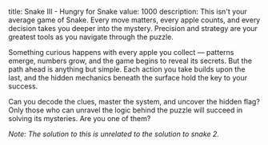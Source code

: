 title: Snake III - Hungry for Snake
value: 1000
description: This isn't your average game of Snake. Every move matters, every apple counts, and every decision takes you deeper into the mystery. Precision and strategy are your greatest tools as you navigate through the puzzle.

Something curious happens with every apple you collect — patterns emerge, numbers grow, and the game begins to reveal its secrets. But the path ahead is anything but simple. Each action you take builds upon the last, and the hidden mechanics beneath the surface hold the key to your success.

Can you decode the clues, master the system, and uncover the hidden flag? Only those who can unravel the logic behind the puzzle will succeed in solving its mysteries. Are you one of them?

*Note: The solution to this is unrelated to the solution to snake 2.*